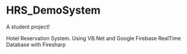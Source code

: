 # HRS_DemoSystem
A student project!

Hotel Reservation System. Using VB.Net and Google Firebase RealTime Database with Firesharp 
